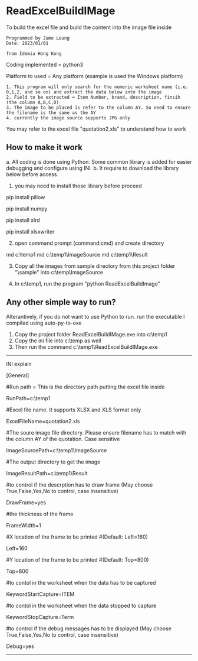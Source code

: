 # ReadExcelBuildIMage
To build the excel file and build the content into the image file inside

	Programmed by Jame Leung
	Date: 2023/01/01

	from Idemia Hong Kong

Coding implemented = python3

Platform to used = Any platform (example is used the Windows platform)

	1. This program will only search for the numeric worksheet name (i.e. 0,1,2, and so on) and extract the data below into the image
	2. Field to be extracted = Item Number, brand, description, finsih (the column A,B,C,D)
	3. The image to be placed is refer to the column AY. So need to ensure the filename is the same as the AY
	4. currently the image source supports JPG only

You may refer to the excel file "quotation2.xls" to understand how to work

How to make it work
----------------------------------------------------------

a. All coding is done using Python. Some common library is added for easier debugging and configure using INI.
b. It require to download the library below before access.

1. you may need to install those library before proceed

pip install pillow

pip install numpy

pip install xlrd

pip install xlsxwriter

2. open command prompt (command:cmd) and create directory 

md c:\temp1
md c:\temp1\ImageSource
md c:\temp1\Result

3. Copy all the images from sample directory from this project folder "\sample"
into c:\temp\ImageSource


4. In c:\temp1, run the program "python ReadExcelBuildImage"

Any other simple way to run?
----------------------------------------------------------

Alterantively, if you do not want to use Python to run. run the executable I compiled using auto-py-to-exe

1. Copy the project folder ReadExcelBuildIMage.exe into c:\temp1
2. Copy the ini file into c:\temp as well
3. Then run the command c:\temp1\ReadExcelBuildIMage.exe

----------------------------------------------------------

INI explain 

[General]

#Run path = This is the directory path putting the excel file inside

RunPath=c:\temp1

#Excel file name. It supports XLSX and XLS format only

ExcelFileName=quotation2.xls

#The soure image file directory. Please ensure filename has to match with the column AY of the quotation. Case sensitive

ImageSourcePath=c:\temp1\ImageSource

#The output directory to get the image

ImageResultPath=c:\temp1\Result

#to control if the descrption has to draw frame (May choose True,False,Yes,No to control, case insensitive)

DrawFrame=yes

#the thickness of the frame

FrameWidth=1

#X location of the frame to be printed
#(Default: Left=160)

Left=160

#Y location of the frame to be printed
#(Default: Top=800)

Top=800

#to contol in the worksheet when the data has to be captured

KeywordStartCapture=ITEM

#to contol in the worksheet when the data stopped to capture 

KeywordStopCapture=Term

#to control if the debug messages has to be displayed (May choose True,False,Yes,No to control, case insensitive)

Debug=yes

----------------------------------------------------------
